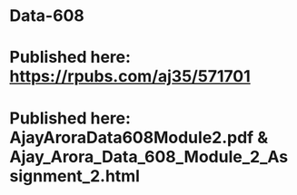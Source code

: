 # Data-608
# Published here: https://rpubs.com/aj35/571701
# Published here: AjayAroraData608Module2.pdf & Ajay_Arora_Data_608_Module_2_Assignment_2.html
